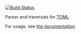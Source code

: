 [![Build Status](https://travis-ci.org/joelteon/toml.svg?branch=master)](https://travis-ci.org/joelteon/toml)

Parser and traversals for [TOML](https://github.com/toml-lang/toml).

For usage, see [the documentation](http://joelteon.github.io/toml/toml/index.html).
